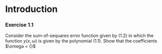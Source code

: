 # Introduction

### Exercise 1.1
Consider the sum-of-sequares error function given by (1.2) in which the function $y(x, \omega)$ is given by the polynomial (1.1). Show that the coefficients $\omega = {\}$
